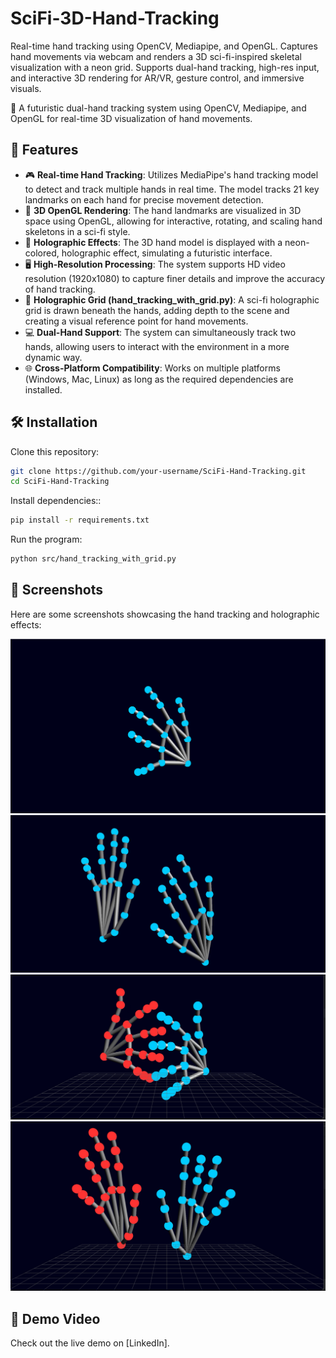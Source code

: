 # SciFi-3D-Hand-Tracking
Real-time hand tracking using OpenCV, Mediapipe, and OpenGL. Captures hand movements via webcam and renders a 3D sci-fi-inspired skeletal visualization with a neon grid. Supports dual-hand tracking, high-res input, and interactive 3D rendering for AR/VR, gesture control, and immersive visuals. 

🚀 A futuristic dual-hand tracking system using OpenCV, Mediapipe, and OpenGL for real-time 3D visualization of hand movements.

## 📌 Features
- 🎮 **Real-time Hand Tracking**: Utilizes MediaPipe's hand tracking model to detect and track multiple hands in real time. The model tracks 21 key landmarks on each hand for precise movement detection.
- 🔷 **3D OpenGL Rendering**: The hand landmarks are visualized in 3D space using OpenGL, allowing for interactive, rotating, and scaling hand skeletons in a sci-fi style.
- 🎨 **Holographic Effects**: The 3D hand model is displayed with a neon-colored, holographic effect, simulating a futuristic interface.
- 🖥️ **High-Resolution Processing**: The system supports HD video resolution (1920x1080) to capture finer details and improve the accuracy of hand tracking.
- 🔳 **Holographic Grid (hand_tracking_with_grid.py)**: A sci-fi holographic grid is drawn beneath the hands, adding depth to the scene and creating a visual reference point for hand movements.
- 💻 **Dual-Hand Support**: The system can simultaneously track two hands, allowing users to interact with the environment in a more dynamic way.
- 🌐 **Cross-Platform Compatibility**: Works on multiple platforms (Windows, Mac, Linux) as long as the required dependencies are installed.

## 🛠️ Installation
Clone this repository:
```sh
git clone https://github.com/your-username/SciFi-Hand-Tracking.git
cd SciFi-Hand-Tracking
```

Install dependencies::
```sh
pip install -r requirements.txt
```

Run the program:
```sh
python src/hand_tracking_with_grid.py
```

## 📸 Screenshots
Here are some screenshots showcasing the hand tracking and holographic effects:

![Image1](media/1.png)
![Image2](media/2.png)
![Image3](media/grid1.png)
![Image4](media/grid.png)

## 🎥 Demo Video
Check out the live demo on [LinkedIn].
